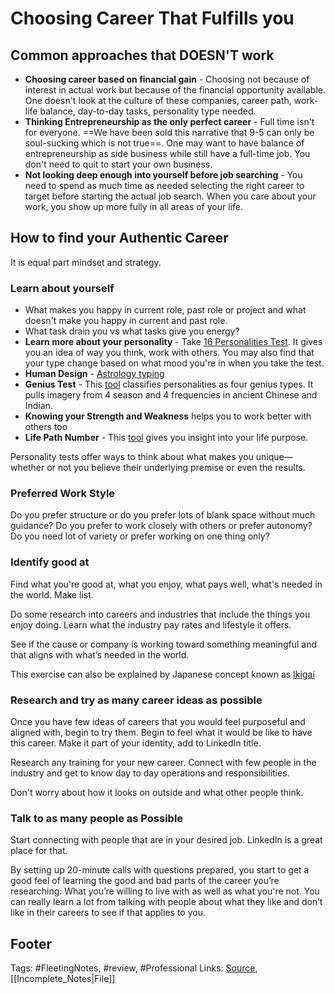 # Choosing Career That Fulfills you

## Common approaches that DOESN'T work

* **Choosing career based on financial gain** - Choosing not because of interest in actual work but because of the financial opportunity available. One doesn't look at the culture of these companies, career path, work-life balance, day-to-day tasks, personality type needed. 
* **Thinking Entrepreneurship as the only perfect career** - Full time isn't for everyone. ==We have been sold this narrative that 9-5 can only be soul-sucking which is not true==. One may want to have balance of entrepreneurship as side business while still have a full-time job. You don't need to quit to start your own business.
* **Not looking deep enough into yourself before job searching** - You need to spend as much time as needed selecting the right career to target before starting the actual job search. When you care about your work, you show up more fully in all areas of your life.

## How to find your Authentic Career

It is equal part mindset and strategy.

### Learn about yourself

* What makes you happy in current role, past role or project and what doesn't make you happy in current and past role.
* What task drain you vs what tasks give you energy?
* **Learn more about your personality** - Take [16 Personalities Test](https://www.16personalities.com/free-personality-test). It gives you an idea of way you think, work with others. You may also find that your type change based on what mood you're in when you take the test.
* **Human Design** - [Astrology typing](https://www.mybodygraph.com/)
* **Genius Test** - This [tool](https://www.geniusu.com/my-genius-test) classifies personalities as four genius types. It pulls imagery from 4 season and 4 frequencies in ancient Chinese and Indian.
* **Knowing your Strength and Weakness** helps you to work better with others too
* **Life Path Number** - This [tool](https://www.thecut.com/article/life-path-number.html) gives you insight into your life purpose. 

Personality tests offer ways to think about what makes you unique—whether or not you believe their underlying premise or even the results.

### Preferred Work Style

Do you prefer structure or do you prefer lots of blank space without much guidance? Do you prefer to work closely with others or prefer autonomy? Do you need lot of variety or prefer working on one thing only?

### Identify good at

Find what you're good at, what you enjoy, what pays well, what's needed in the world. Make list.

Do some research into careers and industries that include the things you enjoy doing. Learn what the industry pay rates and lifestyle it offers.

See if the cause or company is working toward something meaningful and that aligns with what’s needed in the world.

This exercise can also be explained by Japanese concept known as [Ikigai](https://medium.com/better-humans/the-japanese-concept-ikigai-is-a-formula-for-happiness-and-meaning-8e497e5afa99)

### Research and try as many career ideas as possible

Once you have few ideas of careers that you would feel purposeful and aligned with, begin to try them. Begin to feel what it would be like to have this career. Make it part of your identity, add to LinkedIn title.

Research any training for your new career. Connect with few people in the industry and get to know day to day operations and responsibilities.

Don't worry about how it looks on outside and what other people think.

### Talk to as many people as Possible

Start connecting with people that are in your desired job. LinkedIn is a great place for that.

By setting up 20-minute calls with questions prepared, you start to get a good feel of learning the good and bad parts of the career you’re researching: What you’re willing to live with as well as what you're not. You can really learn a lot from talking with people about what they like and don’t like in their careers to see if that applies to you.

## Footer

Tags: \#FleetingNotes, \#review, \#Professional Links: [Source](https://medium.com/better-humans/how-to-choose-a-career-that-fulfills-you-while-keeping-your-9-5-47462bbf6569), \[\[Incomplete\_Notes\|File\]\]

